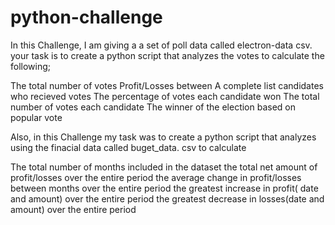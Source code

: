 # python-challenge

In this Challenge, I am giving a a set of poll data called electron-data csv.  
your task is to create a python script that analyzes the votes to calculate the following;


The total number of votes Profit/Losses between 
A complete list candidates who recieved votes
The percentage of votes each candidate won
The total number of votes each candidate
The winner of the election based on popular vote



Also, in this Challenge my task was to create a python script that analyzes using the finacial data called buget_data. csv to calculate

The total number of months included in the dataset
the total net amount of profit/losses over the entire period
the average change in profit/losses between months over the entire period
the greatest increase in profit( date and amount) over the entire period
the greatest decrease in losses(date and amount) over the entire period
